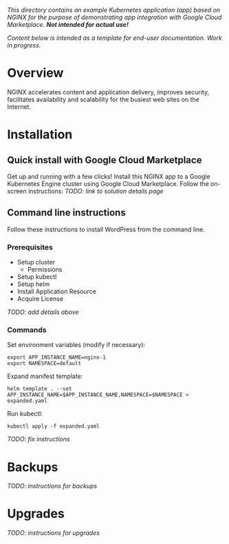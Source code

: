 *This directory contains an example Kubernetes application (app) based on
NGINX for the purpose of demonstrating app integration with
Google Cloud Marketplace. **Not intended for actual use!***

*Content below is intended as a template for end-user documentation. Work in
progress.*

# Overview

NGINX accelerates content and application delivery, improves security,
facilitates availability and scalability for the busiest web sites on the
Internet.

# Installation

## Quick install with Google Cloud Marketplace

Get up and running with a few clicks! Install this NGINX app to a Google
Kubernetes Engine cluster using Google Cloud Marketplace. Follow the on-screen
instructions:
*TODO: link to solution details page*

## Command line instructions

Follow these instructions to install WordPress from the command line.

### Prerequisites

- Setup cluster
  - Permissions
- Setup kubectl
- Setup helm
- Install Application Resource
- Acquire License

*TODO: add details above*

### Commands

Set environment variables (modify if necessary):
```
export APP_INSTANCE_NAME=nginx-1
export NAMESPACE=default
```

Expand manifest template:
```
helm template . --set APP_INSTANCE_NAME=$APP_INSTANCE_NAME,NAMESPACE=$NAMESPACE > expanded.yaml
```

Run kubectl:
```
kubectl apply -f expanded.yaml
```

*TODO: fix instructions*

# Backups

*TODO: instructions for backups*

# Upgrades

*TODO: instructions for upgrades*
